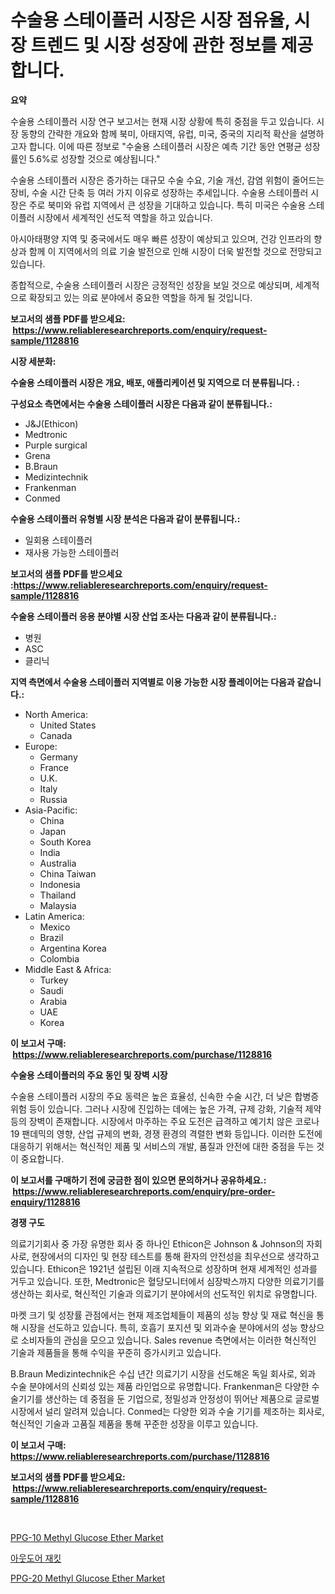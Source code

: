 <p><h1>수술용 스테이플러 시장은 시장 점유율, 시장 트렌드 및 시장 성장에 관한 정보를 제공합니다.</h1></p><p><strong>요약</strong></p>
<p><p>수술용 스테이플러 시장 연구 보고서는 현재 시장 상황에 특히 중점을 두고 있습니다. 시장 동향의 간략한 개요와 함께 북미, 아태지역, 유럽, 미국, 중국의 지리적 확산을 설명하고자 합니다. 이에 따른 정보로 "수술용 스테이플러 시장은 예측 기간 동안 연평균 성장률인 5.6%로 성장할 것으로 예상됩니다."</p><p>수술용 스테이플러 시장은 증가하는 대규모 수술 수요, 기술 개선, 감염 위험이 줄어드는 장비, 수술 시간 단축 등 여러 가지 이유로 성장하는 추세입니다. 수술용 스테이플러 시장은 주로 북미와 유럽 지역에서 큰 성장을 기대하고 있습니다. 특히 미국은 수술용 스테이플러 시장에서 세계적인 선도적 역할을 하고 있습니다.</p><p>아시아태평양 지역 및 중국에서도 매우 빠른 성장이 예상되고 있으며, 건강 인프라의 향상과 함께 이 지역에서의 의료 기술 발전으로 인해 시장이 더욱 발전할 것으로 전망되고 있습니다.</p><p>종합적으로, 수술용 스테이플러 시장은 긍정적인 성장을 보일 것으로 예상되며, 세계적으로 확장되고 있는 의료 분야에서 중요한 역할을 하게 될 것입니다.</p></p>
<p><strong>보고서의 샘플 PDF를 받으세요: &nbsp;<a href="https://www.reliableresearchreports.com/enquiry/request-sample/1128816">https://www.reliableresearchreports.com/enquiry/request-sample/1128816</a></strong></p>
<p><strong>시장 세분화:</strong></p>
<p><strong> 수술용 스테이플러 시장은 개요, 배포, 애플리케이션 및 지역으로 더 분류됩니다. :</strong></p>
<p><strong>구성요소 측면에서는 수술용 스테이플러 시장은 다음과 같이 분류됩니다.:</strong></p>
<p><ul><li>J&J(Ethicon)</li><li>Medtronic</li><li>Purple surgical</li><li>Grena</li><li>B.Braun</li><li>Medizintechnik</li><li>Frankenman</li><li>Conmed</li></ul></p>
<p><strong> 수술용 스테이플러 유형별 시장 분석은 다음과 같이 분류됩니다.:</strong></p>
<p><ul><li>일회용 스테이플러</li><li>재사용 가능한 스테이플러</li></ul></p>
<p><strong>보고서의 샘플 PDF를 받으세요 :<a href="https://www.reliableresearchreports.com/enquiry/request-sample/1128816">https://www.reliableresearchreports.com/enquiry/request-sample/1128816</a></strong></p>
<p><strong> 수술용 스테이플러 응용 분야별 시장 산업 조사는 다음과 같이 분류됩니다.:</strong></p>
<p><ul><li>병원</li><li>ASC</li><li>클리닉</li></ul></p>
<p><strong>지역 측면에서 수술용 스테이플러 지역별로 이용 가능한 시장 플레이어는 다음과 같습니다.:</strong></p>
<p><ul>
    <li>
        North America:
        <ul>
            <li>United States</li>
            <li>Canada</li>
        </ul>
    </li>
    <li>
        Europe:
        <ul>
            <li>Germany</li>
            <li>France</li>
            <li>U.K.</li>
            <li>Italy</li>
            <li>Russia</li>
        </ul>
    </li>
    <li>
        Asia-Pacific:
        <ul>
            <li>China</li>
            <li>Japan</li>
            <li>South Korea</li>
            <li>India</li>
            <li>Australia</li>
            <li>China Taiwan</li>
            <li>Indonesia</li>
            <li>Thailand</li>
            <li>Malaysia</li>
        </ul>
    </li>
    <li>
        Latin America:
        <ul>
            <li>Mexico</li>
            <li>Brazil</li>
            <li>Argentina Korea</li>
            <li>Colombia</li>
        </ul>
    </li>
    <li>
        Middle East & Africa:
        <ul>
            <li>Turkey</li>
            <li>Saudi</li>
            <li>Arabia</li>
            <li>UAE</li>
            <li>Korea</li>
        </ul>
    </li>
    </ul></p>
<p><strong>이 보고서 구매: &nbsp;<a href="https://www.reliableresearchreports.com/purchase/1128816">https://www.reliableresearchreports.com/purchase/1128816</a></strong></p>
<p><strong>수술용 스테이플러의 주요 동인 및 장벽 시장</strong></p>
<p><p>수술용 스테이플러 시장의 주요 동력은 높은 효율성, 신속한 수술 시간, 더 낮은 합병증 위험 등이 있습니다. 그러나 시장에 진입하는 데에는 높은 가격, 규제 강화, 기술적 제약 등의 장벽이 존재합니다. 시장에서 마주하는 주요 도전은 급격하고 예기치 않은 코로나19 팬데믹의 영향, 산업 규제의 변화, 경쟁 환경의 격렬한 변화 등입니다. 이러한 도전에 대응하기 위해서는 혁신적인 제품 및 서비스의 개발, 품질과 안전에 대한 중점을 두는 것이 중요합니다.</p></p>
<p><strong>이 보고서를 구매하기 전에 궁금한 점이 있으면 문의하거나 공유하세요.: &nbsp;<a href="https://www.reliableresearchreports.com/enquiry/pre-order-enquiry/1128816">https://www.reliableresearchreports.com/enquiry/pre-order-enquiry/1128816</a></strong></p>
<p><strong>경쟁 구도</strong></p>
<p><p>의료기기회사 중 가장 유명한 회사 중 하나인 Ethicon은 Johnson & Johnson의 자회사로, 현장에서의 디자인 및 현장 테스트를 통해 환자의 안전성을 최우선으로 생각하고 있습니다. Ethicon은 1921년 설립된 이래 지속적으로 성장하며 현재 세계적인 성과를 거두고 있습니다. 또한, Medtronic은 혈당모니터에서 심장박스까지 다양한 의료기기를 생산하는 회사로, 혁신적인 기술과 의료기기 분야에서의 선도적인 위치로 유명합니다.</p><p>마켓 크기 및 성장률 관점에서는 현재 제조업체들이 제품의 성능 향상 및 재료 혁신을 통해 시장을 선도하고 있습니다. 특히, 호흡기 포지션 및 외과수술 분야에서의 성능 향상으로 소비자들의 관심을 모으고 있습니다. Sales revenue 측면에서는 이러한 혁신적인 기술과 제품들을 통해 수익을 꾸준히 증가시키고 있습니다.</p><p>B.Braun Medizintechnik은 수십 년간 의료기기 시장을 선도해온 독일 회사로, 외과 수술 분야에서의 신뢰성 있는 제품 라인업으로 유명합니다. Frankenman은 다양한 수술기기를 생산하는 데 중점을 둔 기업으로, 정밀성과 안정성이 뛰어난 제품으로 글로벌 시장에서 널리 알려져 있습니다. Conmed는 다양한 외과 수술 기기를 제조하는 회사로, 혁신적인 기술과 고품질 제품을 통해 꾸준한 성장을 이루고 있습니다.</p></p>
<p><strong>이 보고서 구매: &nbsp; <a href="https://www.reliableresearchreports.com/purchase/1128816">https://www.reliableresearchreports.com/purchase/1128816</a></strong></p>
<p><strong>보고서의 샘플 PDF를 받으세요: &nbsp;<a href="https://www.reliableresearchreports.com/enquiry/request-sample/1128816">https://www.reliableresearchreports.com/enquiry/request-sample/1128816</a></strong><strong></strong></p>
<p>&nbsp;</p>
<p><p><a href="https://github.com/nicoletavirag/Market-Research-Report-List-2/blob/main/ppg-10-methyl-glucose-ether-market.md">PPG-10 Methyl Glucose Ether Market</a></p><p><a href="https://medium.com/@mujgankortalih/%EC%95%BC%EC%99%B8-%EC%9E%90%EC%BC%93-%EC%8B%9C%EC%9E%A5-%EC%A7%80%ED%91%9C-%ED%95%B4%EB%8F%85-%EC%8B%9C%EC%9E%A5-%EC%A0%90%EC%9C%A0%EC%9C%A8-%ED%8A%B8%EB%A0%8C%EB%93%9C-%EB%B0%8F-%EC%84%B1%EC%9E%A5-%ED%8C%A8%ED%84%B4-9f62a1c0bbd9">아웃도어 재킷</a></p><p><a href="https://github.com/redneck06/Market-Research-Report-List-2/blob/main/ppg-20-methyl-glucose-ether-market.md">PPG-20 Methyl Glucose Ether Market</a></p></p>